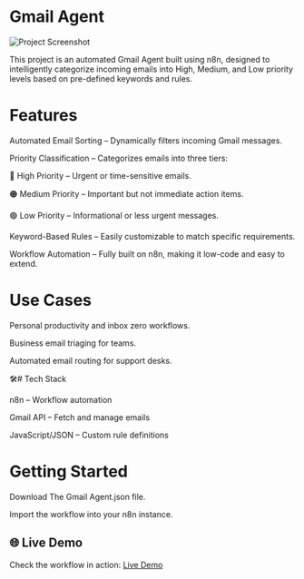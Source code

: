 # Gmail Agent

![Project Screenshot](https://i.postimg.cc/7LHpyhhc/Whats-App-Image-2025-09-13-at-13-55-37.jpg)


This project is an automated Gmail Agent built using n8n, designed to intelligently categorize incoming emails into High, Medium, and Low priority levels based on pre-defined keywords and rules.

# Features

Automated Email Sorting – Dynamically filters incoming Gmail messages.

Priority Classification – Categorizes emails into three tiers:

🔴 High Priority – Urgent or time-sensitive emails.

🟠 Medium Priority – Important but not immediate action items.

🟢 Low Priority – Informational or less urgent messages.

Keyword-Based Rules – Easily customizable to match specific requirements.

Workflow Automation – Fully built on n8n, making it low-code and easy to extend.

# Use Cases

Personal productivity and inbox zero workflows.

Business email triaging for teams.

Automated email routing for support desks.

🛠# Tech Stack

n8n – Workflow automation

Gmail API – Fetch and manage emails

JavaScript/JSON – Custom rule definitions

# Getting Started

Download The Gmail Agent.json file.

Import the workflow into your n8n instance.


## 🌐 Live Demo
Check the workflow in action: [Live Demo](https://drive.google.com/file/d/1iEnx7u2yrzS0kyNhnZy2_pa_Pb2F46JW/view)

